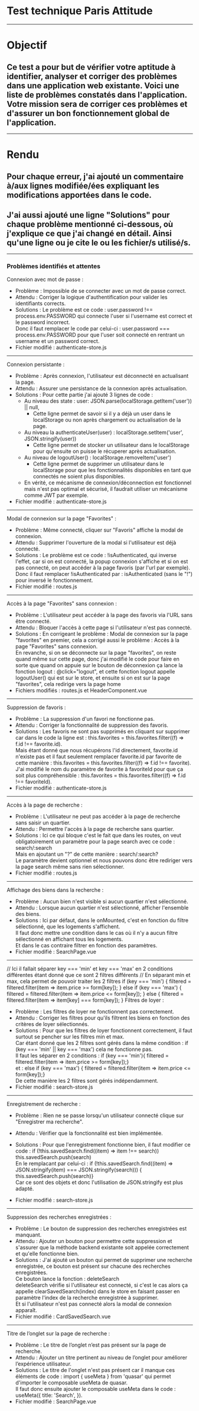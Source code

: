 # Test technique Paris Attitude

-------------------------------------------------------------------------------------------------------------------------------------------

# Objectif

## Ce test a pour but de vérifier votre aptitude à identifier, analyser et corriger des problèmes dans une application web existante. Voici une liste de problèmes constatés dans l'application. Votre mission sera de corriger ces problèmes et d'assurer un bon fonctionnement global de l'application.

-------------------------------------------------------------------------------------------------------------------------------------------

# Rendu

## Pour chaque erreur, j'ai ajouté un commentaire à/aux lignes modifiée/ées expliquant les modifications apportées dans le code.
## J'ai aussi ajouté une ligne "Solutions" pour chaque problème mentionné ci-dessous, où j'explique ce que j'ai changé en détail. Ainsi qu'une ligne ou je cite le ou les fichier/s utilisé/s.

-------------------------------------------------------------------------------------------------------------------------------------------

### Problèmes identifiés et attentes


Connexion avec mot de passe :
- Problème : Impossible de se connecter avec un mot de passe correct.
- Attendu : Corriger la logique d'authentification pour valider les identifiants corrects.
- Solutions : Le problème est ce code : user.password !== process.env.PASSWORD qui connecte l'user si l'username est correct et le password incorrect.  
Donc il faut remplacer le code par celui-ci : user.password === process.env.PASSWORD pour que l'user soit connecté en rentrant un username et un password correct.
- Fichier modifié : authenticate-store.js

-------------------------------------------------------------------------------------------------------------------------------------------

Connexion persistante :
- Problème : Après connexion, l'utilisateur est déconnecté en actualisant la page.
- Attendu : Assurer une persistance de la connexion après actualisation.
- Solutions : Pour cette partie j'ai ajouté 3 lignes de code :
    - Au niveau des state : user: JSON.parse(localStorage.getItem('user')) || null, 
        - Cette ligne permet de savoir si il y a déjà un user dans le localStorage ou non après chargement ou actualisation de la page.
    - Au niveau la authenticateUser(user) : localStorage.setItem('user', JSON.stringify(user))
        - Cette ligne permet de stocker un utilisateur dans le localStorage pour qu'ensuite on puisse le récuperer après actualisation.
    - Au niveau de logoutUser() : localStorage.removeItem('user')
        - Cette ligne permet de supprimer un utilisateur dans le localStorage pour que les fonctionnalités disponibles en tant que connectés ne soient plus disponibles.
    - En vérité, ce mécanisme de connexion/déconnection est fonctionnel mais n'est pas optimal et sécurisé, il faudrait utiliser un mécanisme comme JWT par exemple.
- Fichier modifié : authenticate-store.js

-------------------------------------------------------------------------------------------------------------------------------------------

Modal de connexion sur la page "Favorites" :
- Problème : Même connecté, cliquer sur "Favoris" affiche la modal de connexion.
- Attendu : Supprimer l'ouverture de la modal si l'utilisateur est déjà connecté.
- Solutions : Le problème est ce code : !isAuthenticated, qui inverse l'effet, car si on est connecté, la popup connexion s'affiche et si on est pas connecté, on peut accéder à la page favoris (par l'url par exemple).  
Donc il faut remplacer !isAuthenticated par : isAuthenticated (sans le "!") pour inversé le fonctionnement.
- Fichier modifié : routes.js

-------------------------------------------------------------------------------------------------------------------------------------------

Accès à la page "Favorites" sans connexion :
- Problème : L'utilisateur peut accéder à la page des favoris via l'URL sans être connecté.
- Attendu : Bloquer l'accès à cette page si l'utilisateur n'est pas connecté.
- Solutions : En corrigeant le problème : Modal de connexion sur la page "favorites" en premier, cela a corrigé aussi le problème : Accès à la page "Favorites" sans connexion.  
En revanche, si on se déconnecte sur la page "favorites", on reste quand même sur cette page, donc j'ai modifié le code pour faire en sorte que quand on appuie sur le bouton de déconnexion ça lance la fonction logout : @click="logout", et cette fonction logout appelle logoutUser() qui est sur le store, et ensuite si on est sur la page "favorites", cela redirige vers la page home
- Fichiers modifiés : routes.js et HeaderComponent.vue

-------------------------------------------------------------------------------------------------------------------------------------------

Suppression de favoris :
- Problème : La suppression d'un favori ne fonctionne pas.
- Attendu : Corriger la fonctionnalité de suppression des favoris.
- Solutions : Les favoris ne sont pas supprimés en cliquant sur supprimer car dans le code la ligne est : this.favorites = this.favorites.filter((f) => f.id !== favorite.id).  
Mais étant donné que nous récupérons l'id directement, favorite.id n'existe pas et il faut seulement remplacer favorite.id par favorite de cette manière : this.favorites = this.favorites.filter((f) => f.id !== favorite).  
J'ai modifié le nom du paramètre de favorite à favoriteId pour que ça soit plus compréhensible : this.favorites = this.favorites.filter((f) => f.id !== favoriteId).  
- Fichier modifié : authenticate-store.js

-------------------------------------------------------------------------------------------------------------------------------------------

Accès à la page de recherche :
- Problème : L'utilisateur ne peut pas accéder à la page de recherche sans saisir un quartier.
- Attendu : Permettre l'accès à la page de recherche sans quartier.
- Solutions : Ici ce qui bloque c'est le fait que dans les routes, on veut obligatoirement un paramètre pour la page search avec ce code : search/:search  
Mais en ajoutant un "?" de cette manière : search/:search?  
Le paramètre devient optionnel et nous pouvons donc être rediriger vers la page search même sans rien sélectionner.
- Fichier modifié : routes.js

-------------------------------------------------------------------------------------------------------------------------------------------

Affichage des biens dans la recherche :
- Problème : Aucun bien n'est visible si aucun quartier n'est sélectionné.
- Attendu : Lorsque aucun quartier n'est sélectionné, afficher l'ensemble des biens.
- Solutions : Ici par défaut, dans le onMounted, c'est en fonction du filtre sélectionné, que les logements s'affichent.  
Il faut donc mettre une condition dans le cas où il n'y a aucun filtre sélectionné en affichant tous les logements.  
Et dans le cas contraire filtrer en fonction des paramètres.
- Fichier modifié : SearchPage.vue

-------------------------------------------------------------------------------------------------------------------------------------------
// Ici il fallait séparer key === 'min' et key === 'max' en 2 conditions différentes étant donné que ce sont 2 filtres différents
          // En séparant min et max, cela permet de pouvoir traiter les 2 filtres 
if (key === 'min') {
            filtered = filtered.filter(item => item.price >= form[key]);
          } else if (key === 'max') {
            filtered = filtered.filter(item => item.price <= form[key]);
          } else {
            filtered = filtered.filter(item => item[key] === form[key]);
          }
Filtres de loyer :
- Problème : Les filtres de loyer ne fonctionnent pas correctement.
- Attendu : Corriger les filtres pour qu'ils filtrent les biens en fonction des critères de loyer sélectionnés.
- Solutions : Pour que les filtres de loyer fonctionnent correctement, il faut surtout se pencher sur les filtres min et max.  
Car étant donné que les 2 filtres sont gérés dans la même condition : if (key === 'min' || key === 'max') cela ne fonctionne pas.  
Il faut les séparer en 2 conditions : if (key === 'min'){ filtered = filtered.filter(item => item.price >= form[key]);}  
et : else if (key === 'max') { filtered = filtered.filter(item => item.price <= form[key]);}  
De cette manière les 2 filtres sont gérés indépendamment.
- Fichier modifié : search-store.js

-------------------------------------------------------------------------------------------------------------------------------------------

Enregistrement de recherche :
- Problème : Rien ne se passe lorsqu'un utilisateur connecté clique sur "Enregistrer ma recherche".
- Attendu : Vérifier que la fonctionnalité est bien implémentée.
- Solutions : Pour que l'enregistrement fonctionne bien, il faut modifier ce code : if (!this.savedSearch.find((item) => item !== search)) this.savedSearch.push(search)  
En le remplacant par celui-ci : if (!this.savedSearch.find((item) => JSON.stringify(item) === JSON.stringify(search))) {  this.savedSearch.push(search)}  
Car ce sont des objets et donc l'utilisation de JSON.stringify est plus adapté.

- Fichier modifié : search-store.js

-------------------------------------------------------------------------------------------------------------------------------------------

Suppression des recherches enregistrées :
- Problème : Le bouton de suppression des recherches enregistrées est manquant.
- Attendu : Ajouter un bouton pour permettre cette suppression et s'assurer que la méthode backend existante soit appelée correctement et qu'elle fonctionne bien.
- Solutions : J'ai ajouté un bouton qui permet de supprimer une recherche enregistrée, ce bouton est présent sur chacune des recherches enregistrées.  
Ce bouton lance la fonction : deleteSearch  
deleteSearch vérifie si l'utilisateur est connecté, si c'est le cas alors ça appelle clearSavedSearch(index) dans le store en faisant passer en paramètre l'index de la recherche enregistrée à supprimer.  
Et si l'utilisateur n'est pas connecté alors la modal de connexion apparaît.
- Fichier modifié : CardSavedSearch.vue

-------------------------------------------------------------------------------------------------------------------------------------------

Titre de l’onglet sur la page de recherche :
- Problème : Le titre de l’onglet n’est pas présent sur la page de recherche.
- Attendu : Ajouter un titre pertinent au niveau de l’onglet pour améliorer l’expérience utilisateur.
- Solutions : Le titre de l'onglet n'est pas présent car il manque ces éléments de code : import { useMeta } from 'quasar' qui permet d'importer le composable useMeta de quasar.  
Il faut donc ensuite ajouter le composable useMeta dans le code : useMeta({ title: 'Search', }).
- Fichier modifié : SearchPage.vue


